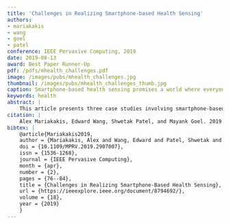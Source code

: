 ```yaml
---
title: 'Challenges in Realizing Smartphone-based Health Sensing'
authors: 
- mariakakis
- wang
- goel
- patel
conference: IEEE Pervasive Computing, 2019
date: 2019-08-13
award: Best Paper Runner-Up
pdf: /pdfs/mhealth_challenges.pdf
image: /images/pubs/mhealth_challenges.jpg
thumbnail: /images/pubs/mhealth_challenges_thumb.jpg
caption: Smartphone-based health sensing promises a world where everyone has easy access to medical screening, but how far away are we from that vision?
keywords: health
abstract: |
    This article presents three case studies involving smartphone-based health sensing projects undertaken by our team. We highlight key challenges that we have encountered while advancing these projects beyond their pilot stages and propose potential directions for engineers, manufacturers, and researchers to address such challenges in the future.
citation: |
    Alex Mariakakis, Edward Wang, Shwetak Patel, and Mayank Goel. 2019. Challenges in Realizing Smartphone-Based Health Sensing. IEEE Pervasive Computing 18, 2: 76–84. https://doi.org/10.1109/MPRV.2019.2907007
bibtex: |
    @article{Mariakakis2019,
    author = {Mariakakis, Alex and Wang, Edward and Patel, Shwetak and Goel, Mayank},
    doi = {10.1109/MPRV.2019.2907007},
    issn = {1536-1268},
    journal = {IEEE Pervasive Computing},
    month = {apr},
    number = {2},
    pages = {76--84},
    title = {Challenges in Realizing Smartphone-Based Health Sensing},
    url = {https://ieeexplore.ieee.org/document/8794692/},
    volume = {18},
    year = {2019}
    }
---
```

